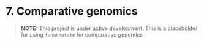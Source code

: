 # 7. Comparative genomics

>**NOTE:**
>This project is under active development.
>This is a placeholder for using `funannotate` for comparative genomics